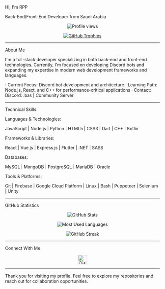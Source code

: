 Hi, I'm RPP

Back-End/Front-End Developer from Saudi Arabia

<p align="center">
  <img src="https://komarev.com/ghpvc/?username=rayan511x55x&label=Profile+Views&color=blue&style=flat" alt="Profile views" />
</p>

<p align="center">
  <a href="https://github.com/ryo-ma/github-profile-trophy">
    <img src="https://github-profile-trophy.vercel.app/?username=rayan511x55x&column=7&margin-w=15&margin-h=15" alt="GitHub Trophies" />
  </a>
</p>

---

About Me

I'm a full-stack developer specializing in both back-end and front-end technologies. Currently, I'm focused on developing Discord bots and expanding my expertise in modern web development frameworks and languages.

· Current Focus: Discord bot development and architecture
· Learning Path: Node.js, React, and C++ for performance-critical applications
· Contact: Discord: .bas | Community Server

---

Technical Skills

Languages & Technologies:

JavaScript | Node.js | Python | HTML5 | CSS3 | Dart | C++ | Kotlin

Frameworks & Libraries:

React | Vue.js | Express.js | Flutter | .NET | SASS

Databases:

MySQL | MongoDB | PostgreSQL | MariaDB | Oracle

Tools & Platforms:

Git | Firebase | Google Cloud Platform | Linux | Bash | Puppeteer | Selenium | Unity

---

GitHub Statistics

<p align="center">
  <img src="https://github-readme-stats.vercel.app/api?username=rayan511x55x&show_icons=true&theme=default&hide_title=true" alt="GitHub Stats" />
</p>

<p align="center">
  <img src="https://github-readme-stats.vercel.app/api/top-langs/?username=rayan511x55x&layout=compact&theme=default&hide_title=true" alt="Most Used Languages" />
</p>

<p align="center">
  <img src="https://github-readme-streak-stats.herokuapp.com/?user=rayan511x55x&theme=default" alt="GitHub Streak" />
</p>

---

Connect With Me

<p align="center">
  <a href="https://discord.gg/VaXZAsdaPB" target="_blank">
    <img src="https://raw.githubusercontent.com/rahuldkjain/github-profile-readme-generator/master/src/images/icons/Social/discord.svg" alt="Discord" width="30" height="30" />
  </a>
</p>

---

Thank you for visiting my profile. Feel free to explore my repositories and reach out for collaboration opportunities.
